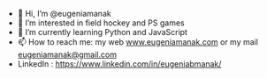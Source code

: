 - 👋 Hi, I’m @eugeniamanak
- 👀 I’m interested in field hockey and PS games
- 🌱 I’m currently learning Python and JavaScript
- 📫 How to reach me: my web www.eugeniamanak.com or my mail eugeniamanak@gmail.com
- LinkedIn : https://www.linkedin.com/in/eugeniabmanak/

<!---
eugeniamanak/eugeniamanak is a ✨ special ✨ repository because its `README.md` (this file) appears on your GitHub profile.
You can click the Preview link to take a look at your changes.
--->
